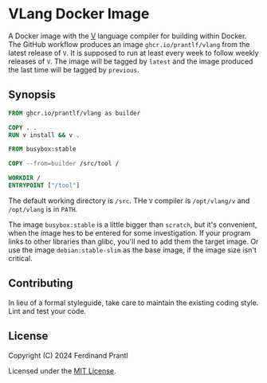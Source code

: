 # VLang Docker Image

A Docker image with the [V] language compiler for building within Docker. The GitHub workflow produces an image `ghcr.io/prantlf/vlang` from the latest release of `V`. It is supposed to run at least every week to follow weekly releases of `V`. The image will be tagged by `latest` and the image produced the last time will be tagged by `previous`.

## Synopsis

```Dockerfile
FROM ghcr.io/prantlf/vlang as builder

COPY . .
RUN v install && v .

FROM busybox:stable

COPY --from=builder /src/tool /

WORKDIR /
ENTRYPOINT ["/tool"]
```

The default working directory is `/src`. THe `V` compiler is `/opt/vlang/v` and `/opt/vlang` is in `PATH`.

The image `busybox:stable` is a little bigger than `scratch`, but it's convenient, when the image hes to be entered for some investigation. If your program links to other libraries than glibc, you'll ned to add them the target image. Or use the image `debian:stable-slim` as the base image, if the image size isn't critical.

## Contributing

In lieu of a formal styleguide, take care to maintain the existing coding style. Lint and test your code.

## License

Copyright (C) 2024 Ferdinand Prantl

Licensed under the [MIT License].

[MIT License]: http://en.wikipedia.org/wiki/MIT_License
[V]: https://vlang.io
